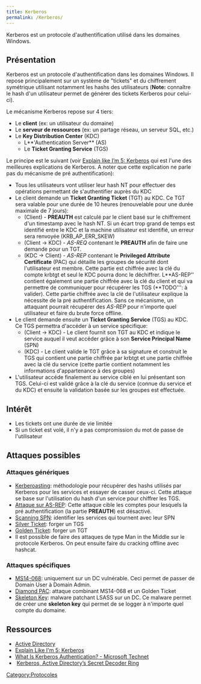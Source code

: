 ```yaml
---
title: Kerberos
permalink: /Kerberos/
---
```


Kerberos est un protocole d'authentification utilisé dans les domaines Windows.

Présentation
------------

Kerberos est un protocole d'authentification dans les domaines Windows. Il repose principalement sur un système de "tickets" et du chiffrement symétrique utilisant notamment les hashs des utilisateurs (**Note:** connaître le hash d'un utilisateur permet de générer des tickets Kerberos pour celui-ci).

Le mécanisme Kerberos repose sur 4 tiers:

-   Le **client** (ex: un utilisateur du domaine)
-   Le **serveur de ressources** (ex: un partage réseau, un serveur SQL, etc.)
-   Le **Key Distribution Center** (KDC)
    -   L**'Authentication Server** (AS)
    -   Le **Ticket Granting Service** (TGS)

Le principe est le suivant (voir [Explain like I’m 5: Kerberos](http://www.roguelynn.com/words/explain-like-im-5-kerberos/) qui est l'une des meilleures explications de Kerberos. A noter que cette explication ne parle pas du mécanisme de pré authentification):

-   Tous les utilisateurs vont utiliser leur hash NT pour effectuer des opérations permettant de s'authentifier auprès du KDC
-   Le client demande un **Ticket Granting Ticket** (TGT) au KDC. Ce TGT sera valable pour une durée de 10 heures (renouvelable pour une durée maximale de 7 jours):
    -   (Client) - **PREAUTH** est calculé par le client basé sur le chiffrement d'un timestamp avec le hash NT. Si un écart trop grand de temps est identifié entre le KDC et la machine utilisateur est identifié, un erreur sera renvoyée (KRB_AP_ERR_SKEW)
    -   (Client -&gt; KDC) - *AS-REQ* contenant le **PREAUTH** afin de faire une demande pour un TGT.
    -   (KDC -&gt; Client) - *AS-REP* contenant le **Privileged Attribute Certificate** (PAC) qui détaille les groupes de sécurité dont l'utilisateur est membre. Cette partie est chiffrée avec la clé du compte krbtgt et seul le KDC pourra donc le déchiffrer. L**AS-REP'' contient également une partie chiffrée avec la clé du client et qui va permettre de communiquer pour récupérer les TGS (**TODO''': à valider). Cette partie chiffrée avec la clé de l'utilisateur explique la nécessite de la pré authentification. Sans ce mécanisme, un attaquant pourrait récupérer des *AS-REP* pour n'importe quel utilisateur et faire du brute force offline.
-   Le client demande ensuite un **Ticket Granting Service** (TGS) au KDC. Ce TGS permettra d'accéder à un service spécifique:
    -   (Client -&gt; KDC) - Le client fournit son TGT au KDC et indique le service auquel il veut accéder grâce à son **Service Principal Name** (SPN)
    -   (KDC) - Le client valide le TGT grâce à sa signature et construit le TGS qui contient une partie chiffrée par krbtgt et une partie chiffrée avec la clé du service (cette partie contient notamment les informations d'appartenance à des groupes)
-   L'utilisateur accéde finalement au service ciblé en lui présentant son TGS. Celui-ci est validé grâce à la clé du service (connue du service et du KDC) et ensuite la validation basée sur les groupes est effectuée.

Intérêt
-------

-   Les tickets ont une durée de vie limitée
-   Si un ticket est volé, il n'y a pas compromission du mot de passe de l'utilisateur

Attaques possibles
------------------

### Attaques génériques

-   [Kerberoasting](/Kerberoasting "wikilink"): méthodologie pour récupérer des hashs utilisés par Kerberos pour les services et essayer de casser ceux-ci. Cette attaque se base sur l'utilisation du hash d'un service pour chiffrer les TGS.
-   [Attaque sur AS-REP](http://www.harmj0y.net/blog/activedirectory/roasting-as-reps/): Cette attaque cible les comptes pour lesquels la pré authentification (la partie **PREAUTH**) est désactivé.
-   [Scanning SPN](/Scanning_SPN "wikilink"): identifier les services qui tournent avec leur SPN
-   [Silver Ticket](/Silver_Ticket "wikilink"): forger un TGS
-   [Golden Ticket](/Golden_Ticket "wikilink"): forger un TGT
-   Il est possible de faire des attaques de type Man in the Middle sur le protocole Kerberos. On peut ensuite faire du cracking offline avec hashcat.

### Attaques spécifiques

-   [MS14-068](/MS14-068 "wikilink"): uniquement sur un DC vulnérable. Ceci permet de passer de Domain User à Domain Admin.
-   [Diamond PAC](/Diamond_PAC "wikilink"): attaque combinant MS14-068 et un Golden Ticket
-   [Skeleton Key](/Skeleton_Key "wikilink"): malware patchant LSASS sur un DC. Ce malware permet de créer une **skeleton key** qui permet de se logger à n'importe quel compte du domaine.

Ressources
----------

-   [Active Directory](/Active_Directory "wikilink")
-   [Explain Like I'm 5: Kerberos](http://www.roguelynn.com/words/explain-like-im-5-kerberos/)
-   [What Is Kerberos Authentication? - Microsoft Technet](https://technet.microsoft.com/en-us/library/cc780469(v=ws.10).aspx)
-    [Kerberos, Active Directory’s Secret Decoder Ring](http://adsecurity.org/?p=227)

[Category:Protocoles](/Category:Protocoles "wikilink")